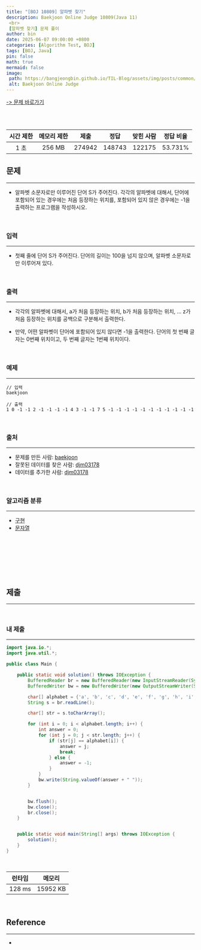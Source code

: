 ```yaml
---
title: "[BOJ 10809] 알파벳 찾기"
description: Baekjoon Online Judge 10809(Java 11)
 <br>
 [알파벳 찾기] 문제 풀이
author: bin
date: 2025-06-07 09:00:00 +0800
categories: [Algorithm Test, BOJ]
tags: [BOJ, Java]
pin: false
math: true
mermaid: false
image:
 path: https://bangjeongbin.github.io/TIL-Blog/assets/img/posts/common/baekjoon-logo.png
 alt: Baekjoon Online Judge
---
```

[-> 문제 바로가기](https://www.acmicpc.net/problem/10809)

<br>
<br>

| 시간 제한 | 메모리 제한 |   제출   |   정답   | 맞힌 사람  |  정답 비율  |
| :---: | :----: | :----: | :----: | :----: | :-----: |
|  1 초  | 256 MB | 274942 | 148743 | 122175 | 53.731% |

## 문제
---
- 알파벳 소문자로만 이루어진 단어 S가 주어진다. 각각의 알파벳에 대해서, 단어에 포함되어 있는 경우에는 처음 등장하는 위치를, 포함되어 있지 않은 경우에는 -1을 출력하는 프로그램을 작성하시오.

<br>

### 입력
---
- 첫째 줄에 단어 S가 주어진다. 단어의 길이는 100을 넘지 않으며, 알파벳 소문자로만 이루어져 있다.

<br>

### 출력
---
- 각각의 알파벳에 대해서, a가 처음 등장하는 위치, b가 처음 등장하는 위치, ... z가 처음 등장하는 위치를 공백으로 구분해서 출력한다.

- 만약, 어떤 알파벳이 단어에 포함되어 있지 않다면 -1을 출력한다. 단어의 첫 번째 글자는 0번째 위치이고, 두 번째 글자는 1번째 위치이다.

<br>

### 예제
---
```
// 입력
baekjoon
```

```
// 출력
1 0 -1 -1 2 -1 -1 -1 -1 4 3 -1 -1 7 5 -1 -1 -1 -1 -1 -1 -1 -1 -1 -1 -1
```

<br>

### 출처
---
- 문제를 만든 사람: [baekjoon](https://www.acmicpc.net/user/baekjoon)
- 잘못된 데이터를 찾은 사람: [djm03178](https://www.acmicpc.net/user/djm03178)
- 데이터를 추가한 사람: [djm03178](https://www.acmicpc.net/user/djm03178)

<br>

### 알고리즘 분류
---
- [구현](https://www.acmicpc.net/problem/tag/102)
- [문자열](https://www.acmicpc.net/problem/tag/158)

<br>
<br>
<br>
<br>
<br>
<br>

## 제출
---

<br>

### 내 제출
---
```java
import java.io.*;
import java.util.*;

public class Main {

    public static void solution() throws IOException {
        BufferedReader br = new BufferedReader(new InputStreamReader(System.in));
        BufferedWriter bw = new BufferedWriter(new OutputStreamWriter(System.out));

        char[] alphabet = {'a', 'b', 'c', 'd', 'e', 'f', 'g', 'h', 'i', 'j', 'k', 'l', 'm', 'n', 'o', 'p', 'q', 'r', 's', 't', 'u', 'v', 'w', 'x', 'y', 'z'};
        String s = br.readLine();

        char[] str = s.toCharArray();

        for (int i = 0; i < alphabet.length; i++) {
            int answer = 0;
            for (int j = 0; j < str.length; j++) {
                if (str[j] == alphabet[i]) {
                    answer = j;
                    break;
                } else {
                    answer = -1;
                }
            }
            bw.write(String.valueOf(answer + " "));
        }


        bw.flush();
        bw.close();
        br.close();
    }


    public static void main(String[] args) throws IOException {
        solution();
    }
}

```

<br>

|  런타임   |   메모리    |
| :----: | :------: |
| 128 ms | 15952 KB |

<br>

## Reference
---
- 
